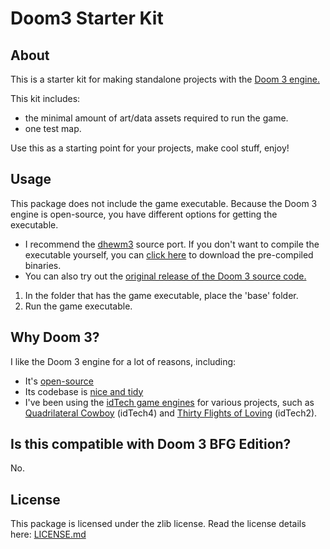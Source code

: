 # Doom3 Starter Kit

## About
This is a starter kit for making standalone projects with the [Doom 3 engine.](https://en.wikipedia.org/wiki/Id_Tech_4)

This kit includes:

- the minimal amount of art/data assets required to run the game.
- one test map.

Use this as a starting point for your projects, make cool stuff, enjoy!

## Usage

This package does not include the game executable. Because the Doom 3 engine is open-source, you have different options for getting the executable.

- I recommend the [dhewm3](https://dhewm3.org) source port. If you don't want to compile the executable yourself, you can [click here](https://github.com/dhewm/dhewm3/releases) to download the pre-compiled binaries.
- You can also try out the [original release of the Doom 3 source code.](https://github.com/id-Software/DOOM-3)

1. In the folder that has the game executable, place the 'base' folder.
2. Run the game executable.

## Why Doom 3?

I like the Doom 3 engine for a lot of reasons, including:

- It's [open-source](https://github.com/id-Software/DOOM-3)
- Its codebase is [nice and tidy](https://fabiensanglard.net/doom3)
- I've been using the [idTech game engines](https://en.wikipedia.org/wiki/Id_Tech) for various projects, such as [Quadrilateral Cowboy](http://blendogames.com/qc) (idTech4) and [Thirty Flights of Loving](http://blendogames.com/thirtyflightsofloving) (idTech2).

## Is this compatible with Doom 3 BFG Edition?

No.

## License

This package is licensed under the zlib license. Read the license details here: [LICENSE.md](https://github.com/blendogames/doom3_starterkit/blob/master/license.md)
